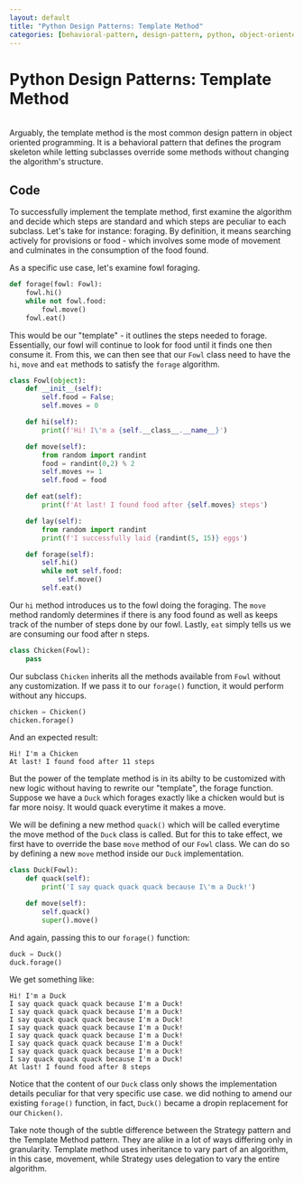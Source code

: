 ```yaml
---
layout: default
title: "Python Design Patterns: Template Method"
categories: [behavioral-pattern, design-pattern, python, object-oriented-programming, oop]
---
```


# Python Design Patterns: Template Method

<br>
Arguably, the template method is the most common design pattern in object oriented programming. It is a behavioral pattern that defines the program skeleton while letting subclasses override some methods without changing the algorithm's structure.

<br>

## Code

To successfully implement the template method, first examine the algorithm and decide which steps are standard and which steps are peculiar to each subclass. Let's take for instance: foraging. By definition, it means searching actively for provisions or food - which involves some mode of movement and culminates in the consumption of the food found.

As a specific use case, let's examine fowl foraging.

```python
def forage(fowl: Fowl):
    fowl.hi()
    while not fowl.food:
        fowl.move()
    fowl.eat()
```

This would be our "template" - it outlines the steps needed to forage. Essentially, our fowl will continue to look for food until it finds one then consume it. From this, we can then see that our `Fowl` class need to have the `hi`, `move` and `eat` methods to satisfy the `forage` algorithm.

```python
class Fowl(object):
    def __init__(self):
        self.food = False;
        self.moves = 0

    def hi(self):
        print(f'Hi! I\'m a {self.__class__.__name__}')

    def move(self):
        from random import randint
        food = randint(0,2) % 2
        self.moves += 1
        self.food = food

    def eat(self):
        print(f'At last! I found food after {self.moves} steps')

    def lay(self):
        from random import randint
        print(f'I successfully laid {randint(5, 15)} eggs')

    def forage(self):
        self.hi()
        while not self.food:
            self.move()
        self.eat()
```

Our `hi` method introduces us to the fowl doing the foraging. The `move` method randomly determines if there is any food found as well as keeps track of the number of steps done by our fowl. Lastly, `eat` simply tells us we are consuming our food after n steps.

```python
class Chicken(Fowl):
    pass
```

Our subclass `Chicken` inherits all the methods available from `Fowl` without any customization. If we pass it to our `forage()` function, it would perform without any hiccups.

```python
chicken = Chicken()
chicken.forage()
```

And an expected result:

```
Hi! I'm a Chicken
At last! I found food after 11 steps
```

But the power of the template method is in its abilty to be customized with new logic without having to rewrite our "template", the forage function. Suppose we have a `Duck` which forages exactly like a chicken would but is far more noisy. It would quack everytime it makes a move.

We will be defining a new method `quack()` which will be called everytime the move method of the `Duck` class is called. But for this to take effect, we first have to override the base `move` method of our `Fowl` class. We can do so by defining a new `move` method inside our `Duck` implementation.

```python
class Duck(Fowl):
    def quack(self):
        print('I say quack quack quack because I\'m a Duck!')

    def move(self):
        self.quack()
        super().move()
```

And again, passing this to our `forage()` function:

```python
duck = Duck()
duck.forage()
```

We get something like:

```
Hi! I'm a Duck
I say quack quack quack because I'm a Duck!
I say quack quack quack because I'm a Duck!
I say quack quack quack because I'm a Duck!
I say quack quack quack because I'm a Duck!
I say quack quack quack because I'm a Duck!
I say quack quack quack because I'm a Duck!
I say quack quack quack because I'm a Duck!
I say quack quack quack because I'm a Duck!
At last! I found food after 8 steps
```

Notice that the content of our `Duck` class only shows the implementation details peculiar for that very specific use case. we did nothing to amend our existing `forage()` function, in fact, `Duck()` became a dropin replacement for our `Chicken()`.

Take note though of the subtle difference between the Strategy pattern and the Template Method pattern. They are alike in a lot of ways differing only in granularity. Template method uses inheritance to vary part of an algorithm, in this case, movement, while Strategy uses delegation to vary the entire algorithm.
